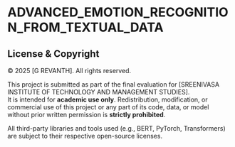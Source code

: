# ADVANCED_EMOTION_RECOGNITION_FROM_TEXTUAL_DATA
## License & Copyright

© 2025 [G REVANTH]. All rights reserved.

This project is submitted as part of the final evaluation for [SREENIVASA INSTITUTE OF TECHNOLOGY AND MANAGEMENT STUDIES].  
It is intended for **academic use only**. Redistribution, modification, or commercial use of this project or any part of its code, data, or model without prior written permission is **strictly prohibited**.

All third-party libraries and tools used (e.g., BERT, PyTorch, Transformers) are subject to their respective open-source licenses.
